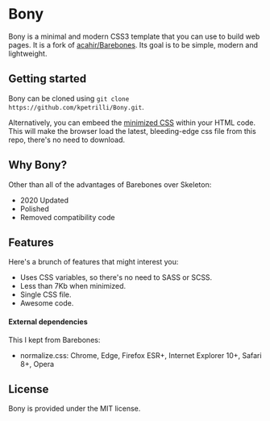 # Bony

Bony is a minimal and modern CSS3 template that you can use to build web pages. It is a fork of [acahir/Barebones](https://github.com/acahir/Barebones). Its goal is to be simple, modern and lightweight.

## Getting started

Bony can be cloned using `git clone https://github.com/kpetrilli/Bony.git`.

Alternatively, you can embeed the [minimized CSS](https://raw.githubusercontent.com/kpetrilli/Bony/master/css/bony.min.css) within your HTML code. This will make the browser load the latest, bleeding-edge css file from this repo, there's no need to download.

## Why Bony?

Other than all of the advantages of Barebones over Skeleton:

- 2020 Updated  
- Polished  
- Removed compatibility code  


## Features

Here's a brunch of features that might interest you:

- Uses CSS variables, so there's no need to SASS or SCSS.  
- Less than 7Kb when minimized.  
- Single CSS file.  
- Awesome code.

#### External dependencies

This I kept from Barebones:

- normalize.css: Chrome, Edge, Firefox ESR+, Internet Explorer 10+, Safari 8+, Opera

## License

Bony is provided under the MIT license.